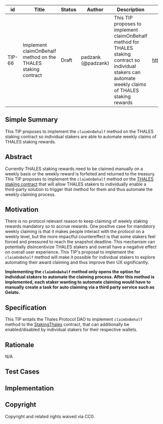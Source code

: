 | id | Title | Status | Author | Description | Discussions to | Created |
| ----------- | ----------- | ----------- | ----------- | ----------- | ----------- | ----------- |
| TIP-66 | Implement claimOnBehalf method on the THALES staking contract | Draft | padzank (@padzank) | This TIP proposes to implement claimOnBehalf method for THALES staking contract so individual stakers can automate weekly claims of THALES staking rewards | https://discord.gg/8bzFdpGTrp | 2022-07-05
 
## Simple Summary
 
This TIP proposes to implement the `claimOnBehalf` method on the THALES staking contract so individual stakers are able to automate weekly claims of THALES staking rewards.
 
## Abstract
 
Currently THALES staking rewards need to be claimed manually on a weekly basis or the weekly reward is forfeited and returned to the treasury. This TIP proposes to implement the `claimOnBehalf` method on the [THALES staking contract](https://optimistic.etherscan.io/address/0xC392133eEa695603B51a5d5de73655d571c2CE51) that will allow THALES stakers to individually enable a third-party solution to trigger that method for them and thus automate the weekly claiming process.
 
## Motivation
 
There is no protocol relevant reason to keep claiming of weekly staking rewards mandatory so to accrue rewards. One positive case for mandatory weekly claiming is that it makes people interact with the protocol on a weekly level, but the more impactful countereffect is that some stakers feel forced and pressured to reach the snapshot deadline. This mechanism can potentially disincentivize THALES stakers and overall have a negative effect on overall user experience. This TIP's proposal to implement the `claimOnBehalf` method will make it possible for individual stakers to explore automating their award claiming and thus improve their UX significantly.
 
**Implementing the `claimOnBehalf` method only opens the option for individual stakers to automate the claiming process. After this method is implemented, each staker wanting to automate claiming would have to manually create a task for auto claiming via a third party service such as Gelato.**
 
## Specification
 
This TIP entails the Thales Protocol DAO to implement `claimOnBehalf` method to the [StakingThales](https://optimistic.etherscan.io/address/0xC392133eEa695603B51a5d5de73655d571c2CE51) contract, that can additionally be enabled/disabled by individual stakers for their respective wallets.
 
## Rationale
 
N/A
 
## Test Cases
 
## Implementation
 
## Copyright
 
Copyright and related rights waived via CC0.
 

